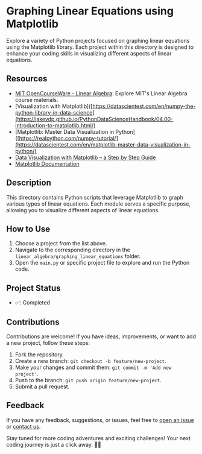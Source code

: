 # Graphing Linear Equations using Matplotlib

Explore a variety of Python projects focused on graphing linear equations using the Matplotlib library. Each project within this directory is designed to enhance your coding skills in visualizing different aspects of linear equations.

## Resources

- [MIT OpenCourseWare - Linear Algebra](https://math.mit.edu/~gs/everyone/): Explore MIT's Linear Algebra course materials.
- [Visualization with Matplotlib]([https://datascientest.com/en/numpy-the-python-library-in-data-science](https://jakevdp.github.io/PythonDataScienceHandbook/04.00-introduction-to-matplotlib.html/)
- [Matplotlib: Master Data Visualization in Python]([https://realpython.com/numpy-tutorial/](https://datascientest.com/en/matplotlib-master-data-visualization-in-python/)
- [Data Visualization with Matplotlib – a Step by Step Guide]([https://www.w3schools.com/python/numpy/numpy_intro.asp](https://www.freecodecamp.org/news/introduction-to-data-vizualization-using-matplotlib/#:~:text=Matplotlib%20is%20a%20popular%20Python,%2C%20histograms%2C%20and%20bar%20charts.)https://www.freecodecamp.org/news/introduction-to-data-vizualization-using-matplotlib/#:~:text=Matplotlib%20is%20a%20popular%20Python,%2C%20histograms%2C%20and%20bar%20charts/)
- [Matplotlib Documentation](https://matplotlib.org/stable/contents.html)


## Description

This directory contains Python scripts that leverage Matplotlib to graph various types of linear equations. Each module serves a specific purpose, allowing you to visualize different aspects of linear equations.

## How to Use

1. Choose a project from the list above.
2. Navigate to the corresponding directory in the `linear_algebra/graphing_linear_equations` folder.
3. Open the `main.py` or specific project file to explore and run the Python code.

## Project Status

- ✅: Completed

## Contributions

Contributions are welcome! If you have ideas, improvements, or want to add a new project, follow these steps:

1. Fork the repository.
2. Create a new branch: `git checkout -b feature/new-project`.
3. Make your changes and commit them: `git commit -m 'Add new project'`.
4. Push to the branch: `git push origin feature/new-project`.
5. Submit a pull request.

## Feedback

If you have any feedback, suggestions, or issues, feel free to [open an issue](https://github.com/your-username/python-playground/issues) or [contact us](mailto:your-email@example.com).

Stay tuned for more coding adventures and exciting challenges! Your next coding journey is just a click away. 🚀🐍


